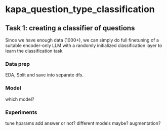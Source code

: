 # kapa_question_type_classification


## Task 1: creating a classifier of questions 

Since we have enough data (1000+), we can simply do full finetuning of a suitable encoder-only LLM with a randomly initialized classification layer to learn the classification task.

### Data prep

EDA, Split and save into separate dfs.


### Model 
which model?

### Experiments

tune hparams
add answer or not?
different models maybe?
augmentation?
